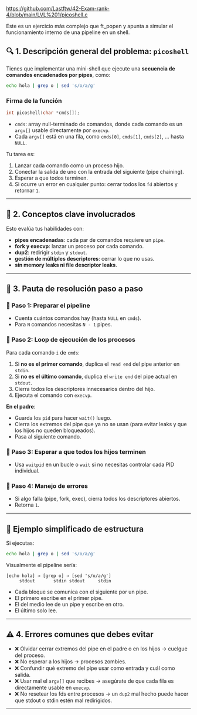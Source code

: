 https://github.com/Lastftw/42-Exam-rank-4/blob/main/LVL%201/picoshell.c

Este es un ejercicio más complejo que ft_popen y apunta a simular el funcionamiento interno de una pipeline en un shell.

## 🔍 1. Descripción general del problema: `picoshell`

Tienes que implementar una mini-shell que ejecute una **secuencia de comandos encadenados por pipes**, como:

```bash
echo hola | grep o | sed 's/o/a/g'
```

### Firma de la función

```c
int picoshell(char *cmds[]);
```

* `cmds`: array null-terminado de comandos, donde cada comando es un `argv[]` usable directamente por `execvp`.
* Cada `argv[]` está en una fila, como `cmds[0]`, `cmds[1]`, `cmds[2]`, ... hasta `NULL`.

Tu tarea es:

1. Lanzar cada comando como un proceso hijo.
2. Conectar la salida de uno con la entrada del siguiente (pipe chaining).
3. Esperar a que todos terminen.
4. Si ocurre un error en cualquier punto: cerrar todos los `fd` abiertos y retornar `1`.

---

## 🧠 2. Conceptos clave involucrados

Esto evalúa tus habilidades con:

* **pipes encadenadas**: cada par de comandos requiere un `pipe`.
* **fork y execvp**: lanzar un proceso por cada comando.
* **dup2**: redirigir `stdin` y `stdout`.
* **gestión de múltiples descriptores**: cerrar lo que no usas.
* **sin memory leaks ni file descriptor leaks**.

---

## 🧱 3. Pauta de resolución paso a paso

### 📌 Paso 1: Preparar el pipeline

* Cuenta cuántos comandos hay (hasta `NULL` en `cmds`).
* Para `N` comandos necesitas `N - 1` pipes.

### 📌 Paso 2: Loop de ejecución de los procesos

Para cada comando `i` de `cmds`:

1. Si **no es el primer comando**, duplica el `read end` del pipe anterior en `stdin`.
2. Si **no es el último comando**, duplica el `write end` del pipe actual en `stdout`.
3. Cierra todos los descriptores innecesarios dentro del hijo.
4. Ejecuta el comando con `execvp`.

**En el padre**:

* Guarda los `pid` para hacer `wait()` luego.
* Cierra los extremos del pipe que ya no se usan (para evitar leaks y que los hijos no queden bloqueados).
* Pasa al siguiente comando.

### 📌 Paso 3: Esperar a que todos los hijos terminen

* Usa `waitpid` en un bucle o `wait` si no necesitas controlar cada PID individual.

### 📌 Paso 4: Manejo de errores

* Si algo falla (pipe, fork, exec), cierra todos los descriptores abiertos.
* Retorna `1`.

---

## 🧠 Ejemplo simplificado de estructura

Si ejecutas:

```bash
echo hola | grep o | sed 's/o/a/g'
```

Visualmente el pipeline sería:

```text
[echo hola] → [grep o] → [sed 's/o/a/g']
     stdout       stdin stdout     stdin
```

* Cada bloque se comunica con el siguiente por un pipe.
* El primero escribe en el primer pipe.
* El del medio lee de un pipe y escribe en otro.
* El último solo lee.

---

## ⚠️ 4. Errores comunes que debes evitar

* ❌ Olvidar cerrar extremos del pipe en el padre o en los hijos → cuelgue del proceso.
* ❌ No esperar a los hijos → procesos zombies.
* ❌ Confundir qué extremo del pipe usar como entrada y cuál como salida.
* ❌ Usar mal el `argv[]` que recibes → asegúrate de que cada fila es directamente usable en `execvp`.
* ❌ No resetear los fds entre procesos → un `dup2` mal hecho puede hacer que stdout o stdin estén mal redirigidos.

---
